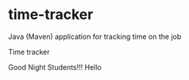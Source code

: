 # time-tracker
Java (Maven) application for tracking time on the job

Time tracker

Good Night Students!!!
Hello 

